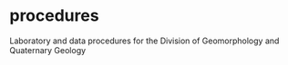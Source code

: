 # procedures
Laboratory and data procedures for the Division of Geomorphology and Quaternary Geology
